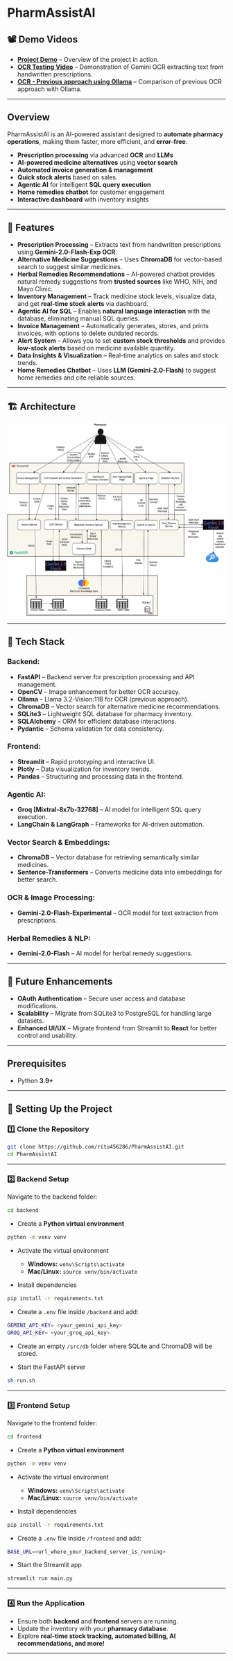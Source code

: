 # **PharmAssistAI**

## 📽️ Demo Videos

- **[Project Demo](https://youtu.be/GdKADB6fNX8)** – Overview of the project in action.  
- **[OCR Testing Video](https://youtu.be/KNCIHKGJ1IQ)** – Demonstration of Gemini OCR extracting text from handwritten prescriptions.  
- **[OCR - Previous approach using Ollama](https://youtu.be/U_z6CGe6b1k)** – Comparison of previous OCR approach with Ollama.  

---

## **Overview**
PharmAssistAI is an AI-powered assistant designed to **automate pharmacy operations**, making them faster, more efficient, and **error-free**.  

- **Prescription processing** via advanced **OCR** and **LLMs**  
- **AI-powered medicine alternatives** using **vector search**  
- **Automated invoice generation & management**  
- **Quick stock alerts** based on sales.  
- **Agentic AI** for intelligent **SQL query execution**  
- **Home remedies chatbot** for customer engagement  
- **Interactive dashboard** with inventory insights  

---

## **🚀 Features**

- **Prescription Processing** – Extracts text from handwritten prescriptions using **Gemini-2.0-Flash-Exp OCR**.  
- **Alternative Medicine Suggestions** – Uses **ChromaDB** for vector-based search to suggest similar medicines.  
- **Herbal Remedies Recommendations** – AI-powered chatbot provides natural remedy suggestions from **trusted sources** like WHO, NIH, and Mayo Clinic.  
- **Inventory Management** – Track medicine stock levels, visualize data, and get **real-time stock alerts** via dashboard.  
- **Agentic AI for SQL** – Enables **natural language interaction** with the database, eliminating manual SQL queries.  
- **Invoice Management** – Automatically generates, stores, and prints invoices, with options to delete outdated records.  
- **Alert System** – Allows you to set **custom stock thresholds** and provides **low-stock alerts** based on medicine available quantity.  
- **Data Insights & Visualization** – Real-time analytics on sales and stock trends.  
- **Home Remedies Chatbot** – Uses **LLM (Gemini-2.0-Flash)** to suggest home remedies and cite reliable sources.  

---

## **🏗 Architecture**
![Architecture Diagram](/diagrams/Architecture-PharmAssistAI-latest.drawio.png)

---

## **🔧 Tech Stack**

### **Backend:**
- **FastAPI** – Backend server for prescription processing and API management.  
- **OpenCV** – Image enhancement for better OCR accuracy.  
- **Ollama** – Llama 3.2-Vision:11B for OCR (previous approach).  
- **ChromaDB** – Vector search for alternative medicine recommendations.  
- **SQLite3** – Lightweight SQL database for pharmacy inventory.  
- **SQLAlchemy** – ORM for efficient database interactions.  
- **Pydantic** – Schema validation for data consistency.  

### **Frontend:**
- **Streamlit** – Rapid prototyping and interactive UI.  
- **Plotly** – Data visualization for inventory trends.  
- **Pandas** – Structuring and processing data in the frontend.  

### **Agentic AI:**
- **Groq [Mixtral-8x7b-32768]** – AI model for intelligent SQL query execution.  
- **LangChain & LangGraph** – Frameworks for AI-driven automation.  

### **Vector Search & Embeddings:**
- **ChromaDB** – Vector database for retrieving semantically similar medicines.  
- **Sentence-Transformers** – Converts medicine data into embeddings for better search.  

### **OCR & Image Processing:**
- **Gemini-2.0-Flash-Experimental** – OCR model for text extraction from prescriptions.  

### **Herbal Remedies & NLP:**
- **Gemini-2.0-Flash** – AI model for herbal remedy suggestions.  

---

## 📌 **Future Enhancements**
- **OAuth Authentication** – Secure user access and database modifications.  
- **Scalability** – Migrate from SQLite3 to PostgreSQL for handling large datasets.  
- **Enhanced UI/UX** – Migrate frontend from Streamlit to **React** for better control and usability.  

---

## **Prerequisites**
- Python **3.9+**  

---

## **🔧 Setting Up the Project**

### **1️⃣ Clone the Repository**
```sh
git clone https://github.com/ritu456286/PharmAssistAI.git
cd PharmAssistAI
```

---

### **2️⃣ Backend Setup**
Navigate to the backend folder:  
```sh
cd backend
```

- Create a **Python virtual environment**  
```sh
python -m venv venv
```
- Activate the virtual environment  
  - **Windows:** `venv\Scripts\activate`  
  - **Mac/Linux:** `source venv/bin/activate`  

- Install dependencies  
```sh
pip install -r requirements.txt
```

- Create a `.env` file inside `/backend` and add:  
```sh
GEMINI_API_KEY= <your_gemini_api_key>
GROQ_API_KEY= <your_groq_api_key>
```

- Create an empty `/src/db` folder where SQLite and ChromaDB will be stored.  

- Start the FastAPI server  
```sh
sh run.sh
```

---

### **3️⃣ Frontend Setup**
Navigate to the frontend folder:  
```sh
cd frontend
```

- Create a **Python virtual environment**  
```sh
python -m venv venv
```
- Activate the virtual environment  
  - **Windows:** `venv\Scripts\activate`  
  - **Mac/Linux:** `source venv/bin/activate`  

- Install dependencies  
```sh
pip install -r requirements.txt
```

- Create a `.env` file inside `/frontend` and add:  
```sh
BASE_URL=<url_where_your_backend_server_is_running>
```

- Start the Streamlit app  
```sh
streamlit run main.py
```

---

### **4️⃣ Run the Application**
- Ensure both **backend** and **frontend** servers are running.  
- Update the inventory with your **pharmacy database**.  
- Explore **real-time stock tracking, automated billing, AI recommendations, and more!**  

---
